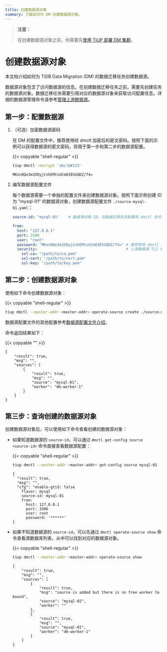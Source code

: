 ```yaml
---
title: 创建数据源对象
summary: 了解如何为 DM 创建数据源对象。
---
```


> **注意：**
>
> 在创建数据源对象之前，你需要先[使用 TiUP 部署 DM 集群](deploy-a-dm-cluster-using-tiup.md)。

# 创建数据源对象

本文档介绍如何为 TiDB Data Migration (DM) 的数据迁移任务创建数据源。

数据源对象包含了访问数据源的信息。在创建数据迁移任务之前，需要先创建任务的数据源对象。数据迁移任务需要引用对应的数据源对象来获取访问配置信息。详细的数据源管理命令请参考[管理上游数据源](manage-source.md)。

## 第一步：配置数据源

1. （可选）加密数据源密码

    在 DM 的配置文件中，推荐使用经 dmctl 加密后的密文密码。按照下面的示例可以获得数据源的密文密码，将用于第一步和第二步的数据源配置。

    {{< copyable "shell-regular" >}}

    ```bash
    tiup dmctl -encrypt 'abc!@#123'
    ```

    ```
    MKxn0Qo3m3XOyjCnhEMtsUCm83EhGQDZ/T4=
    ```

2. 编写数据源配置文件

    每个数据源需要一个单独的配置文件来创建数据源对象。按照下面示例创建 ID 为 "mysql-01" 的数据源对象，创建数据源配置文件 `./source-mysql-01.yaml`：

    ```yaml
    source-id: "mysql-01"    # 数据源对象 ID，在数据迁移任务配置和 dmctl 命令行中引用该 source-id 可以关联到对应的数据源对象
    
    from:
      host: "127.0.0.1"
      port: 3306
      user: "root"
      password: "MKxn0Qo3m3XOyjCnhEMtsUCm83EhGQDZ/T4=" # 推荐使用 dmctl 对上游数据源的用户密码加密之后的密码
      security:                                        # 上游数据源 TLS 相关配置。如果没有需要则可以删除
        ssl-ca: "/path/to/ca.pem"
        ssl-cert: "/path/to/cert.pem"
        ssl-key: "/path/to/key.pem"
    ```

## 第二步：创建数据源对象

使用如下命令创建数据源对象：

{{< copyable "shell-regular" >}}

```bash
tiup dmctl --master-addr <master-addr> operate-source create ./source-mysql-01.yaml
```

数据源配置文件的其他配置参考[数据源配置文件介绍](source-configuration-file.md)。

命令返回结果如下：

{{< copyable "" >}}

```
{
    "result": true,
    "msg": "",
    "sources": [
        {
            "result": true,
            "msg": "",
            "source": "mysql-01",
            "worker": "dm-worker-1"
        }
    ]
}
```

## 第三步：查询创建的数据源对象

创建数据源对象后，可以使用如下命令查看创建的数据源对象：

- 如果知道数据源的 `source-id`，可以通过 `dmctl get-config source <source-id>` 命令直接查看数据源配置：

    {{< copyable "shell-regular" >}}

    ```bash
    tiup dmctl --master-addr <master-addr> get-config source mysql-01
    ```
    
    ```
    {
      "result": true,
      "msg": "",
      "cfg": "enable-gtid: false
        flavor: mysql
        source-id: mysql-01
        from:
          host: 127.0.0.1
          port: 3306
          user: root
          password: '******'
    }
    ```

- 如果不知道数据源的 `source-id`，可以先通过 `dmctl operate-source show` 命令查看源数据库列表，从中可以找到对应的数据源对象。

    {{< copyable "shell-regular" >}}

    ```bash
    tiup dmctl --master-addr <master-addr> operate-source show
    ```

    ```
    {
        "result": true,
        "msg": "",
        "sources": [
            {
                "result": true,
                "msg": "source is added but there is no free worker to bound",
                "source": "mysql-02",
                "worker": ""
            },
            {
                "result": true,
                "msg": "",
                "source": "mysql-01",
                "worker": "dm-worker-1"
            }
        ]
    }
    ```
